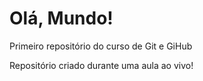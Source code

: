 # Olá, Mundo!
 Primeiro repositório do curso de Git e GiHub

 Repositório criado durante uma aula ao vivo!
